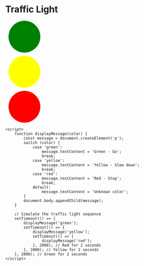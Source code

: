 <!DOCTYPE html>
<html>
<head>
    <meta charset="UTF-8">
    <meta name="viewport" content="width=device-width, initial-scale=1.0">
    <title>Traffic Light</title>
    <style>
        .light {
            width: 100px;
            height: 100px;
            border-radius: 50%;
            margin: 10px;
        }
        .green { background-color: green; }
        .yellow { background-color: yellow; }
        .red { background-color: red; }
    </style>
</head>
<body>
    <h1>Traffic Light</h1>
    <div class="light green"></div>
    <div class="light yellow"></div>
    <div class="light red"></div>

    <script>
        function displayMessage(color) {
            const message = document.createElement('p');
            switch (color) {
                case 'green':
                    message.textContent = 'Green - Go';
                    break;
                case 'yellow':
                    message.textContent = 'Yellow - Slow down';
                    break;
                case 'red':
                    message.textContent = 'Red - Stop';
                    break;
                default:
                    message.textContent = 'Unknown color';
            }
            document.body.appendChild(message);
        }

        // Simulate the traffic light sequence
        setTimeout(() => {
            displayMessage('green');
            setTimeout(() => {
                displayMessage('yellow');
                setTimeout(() => {
                    displayMessage('red');
                }, 2000); // Red for 2 seconds
            }, 2000); // Yellow for 2 seconds
        }, 2000); // Green for 2 seconds
    </script>
</body>
</html>
